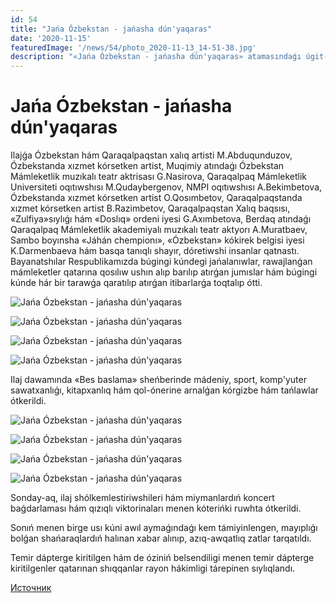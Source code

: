 ```yaml
---
id: 54
title: "Jańa Ózbekstan - jańasha dún'yaqaras"
date: '2020-11-15'
featuredImage: '/news/54/photo_2020-11-13_14-51-38.jpg'
description: "«Jańa Ózbekstan - jańasha dún'yaqaras» atamasındaǵı úgit-násiyat festivalı 3-kuni Nókis rayonı  «Qırantaw» awıl puqaralar jıyını aymaǵındaǵı 3-sanlı ulıwma orta bilim beriw mektebinde ótkerildi"
---
```


# Jańa Ózbekstan - jańasha dún'yaqaras

Ilajǵa Ózbekstan hám Qaraqalpaqstan xalıq artisti M.Abduqunduzov, Ózbekstanda xızmet kórsetken artist, Muqimiy atındaǵı Ózbekstan Mámleketlik muzıkalı teatr aktrisası G.Nasirova, Qaraqalpaq Mámleketlik Universiteti oqıtıwshısı M.Qudaybergenov, NMPI oqıtıwshısı A.Bekimbetova, Ózbekstanda xızmet kórsetken artist O.Qosımbetov, Qaraqalpaqstanda xızmet kórsetken artist B.Razimbetov, Qaraqalpaqstan Xalıq baqsısı, «Zulfiya»sıylıǵı hám «Doslıq» ordeni iyesi G.Axımbetova, Berdaq atındaǵı Qaraqalpaq Mámleketlik akademiyalı muzıkalı teatr aktyorı A.Muratbaev, Sambo boyınsha «Jáhán chempionı», «Ózbekstan» kókirek belgisi iyesi K.Darmenbaeva hám basqa tanıqlı shayır, dóretiwshi insanlar qatnastı. Bayanatshılar Respublikamızda búgingi kúndegi jańalanıwlar, rawajlanǵan mámleketler qatarına qosılıw ushın alıp barılıp atırǵan jumıslar hám búgingi kúnde hár bir tarawǵa qaratılıp atırǵan itibarlarǵa toqtalıp ótti.

![Jańa Ózbekstan - jańasha dún'yaqaras](/news/54/photo_2020-11-13_14-51-31.jpg)

![Jańa Ózbekstan - jańasha dún'yaqaras](/news/54/photo_2020-11-13_14-51-32.jpg)

![Jańa Ózbekstan - jańasha dún'yaqaras](/news/54/photo_2020-11-13_14-51-33.jpg)

![Jańa Ózbekstan - jańasha dún'yaqaras](/news/54/photo_2020-11-13_14-51-37.jpg)

Ilaj dawamında «Bes baslama» sheńberinde mádeniy, sport, komp'yuter sawatxanlıǵı, kitapxanlıq hám qol-ónerine arnalǵan kórgizbe hám tańlawlar ótkerildi.

![Jańa Ózbekstan - jańasha dún'yaqaras](/news/54/photo_2020-11-13_14-51-46.jpg)

![Jańa Ózbekstan - jańasha dún'yaqaras](/news/54/photo_2020-11-13_14-51-47.jpg)

![Jańa Ózbekstan - jańasha dún'yaqaras](/news/54/photo_2020-11-13_14-51-49.jpg)

![Jańa Ózbekstan - jańasha dún'yaqaras](/news/54/photo_2020-11-13_14-51-54.jpg)

Sonday-aq, ilaj shólkemlestiriwshileri hám miymanlardıń koncert baǵdarlaması hám qızıqlı viktorinaları menen kóterińki ruwhta ótkerildi.

Sonıń menen birge usı kúni awıl aymaǵındaǵı kem támiyinlengen, mayıplıǵı bolǵan shańaraqlardıń halınan xabar alınıp, azıq-awqatlıq zatlar tarqatıldı.

Temir dápterge kiritilgen hám de óziniń belsendiligi menen temir dápterge kiritilgenler qatarınan shıqqanlar rayon hákimligi tárepinen sıylıqlandı.

[Источник](http://nukus.rk.uz/?p=5102)

